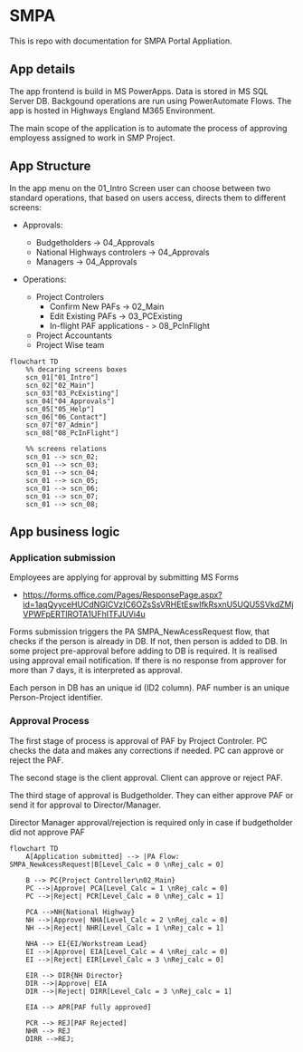 # SMPA
This is repo with documentation for SMPA Portal Appliation.

## App details 
The app frontend is build in MS PowerApps. Data is stored in MS SQL Server DB. 
Backgound operations are run using PowerAutomate Flows. The app  is hosted in Highways England M365 Environment.

The main scope of the application is to automate the process of approving employess assigned to work in SMP Project.  

## App Structure
In the app menu on the 01_Intro Screen user can choose between two standard operations, that based on users access, directs them to different screens:
* Approvals:
    - Budgetholders -> 04_Approvals
    - National Highways controlers -> 04_Approvals
    - Managers -> 04_Approvals
    
* Operations:
    - Project Controlers
        - Confirm New PAFs -> 02_Main
        - Edit Existing PAFs -> 03_PCExisting
        - In-flight PAF applications - > 08_PcInFlight
    - Project Accountants
    - Project Wise team


```mermaid
flowchart TD
    %% decaring screens boxes
    scn_01["01_Intro"]
    scn_02["02_Main"]
    scn_03["03_PcExisting"]
    scn_04["04_Approvals"]
    scn_05["05_Help"]
    scn_06["06_Contact"]
    scn_07["07_Admin"]
    scn_08["08_PcInFlight"]

    %% screens relations
    scn_01 --> scn_02;
    scn_01 --> scn_03;
    scn_01 --> scn_04;
    scn_01 --> scn_05;
    scn_01 --> scn_06;
    scn_01 --> scn_07;
    scn_01 --> scn_08;
```

## App business logic

### Application submission
Employees are applying for approval by submitting MS Forms
- https://forms.office.com/Pages/ResponsePage.aspx?id=1aqQyyceHUCdNGlCVzIC6OZsSsVRHEtEswlfkRsxnU5UQU5SVkdZMjVPWFpERTlROTA1UFhITFJUVi4u

Forms submission triggers the PA SMPA_NewAcessRequest flow, that checks if the person is already in DB. If not, then person is added to DB. In some project pre-approval before adding to DB is required. It is realised using approval email notification. If there is no response from approver for more than 7 days, it is interpreted as approval. 

Each person in DB has an unique id (ID2 column). PAF number is an unique Person-Project identifier. 

### Approval Process

The first stage of process is approval of PAF by Project Controler. PC checks the data and makes any corrections if needed. PC can approve or reject the PAF.

The second stage is the client approval. Client can approve or reject PAF. 

The third stage of approval is Budgetholder. They can either approve PAF or send it for approval to Director/Manager.

Director Manager approval/rejection is required only in case if budgetholder did not approve PAF



```mermaid
flowchart TD
    A[Application submitted] --> |PA Flow: SMPA_NewAcessRequest|B[Level_Calc = 0 \nRej_calc = 0]
    
    B --> PC{Project Controller\n02_Main}
    PC -->|Approve| PCA[Level_Calc = 1 \nRej_calc = 0]
    PC -->|Reject| PCR[Level_Calc = 0 \nRej_calc = 1]
    
    PCA -->NH{National Highway}
    NH -->|Approve| NHA[Level_Calc = 2 \nRej_calc = 0]
    NH -->|Reject| NHR[Level_Calc = 1 \nRej_calc = 1]

    NHA --> EI{EI/Workstream Lead}
    EI -->|Approve| EIA[Level_Calc = 4 \nRej_calc = 0]
    EI -->|Reject| EIR[Level_Calc = 3 \nRej_calc = 0]
    
    EIR --> DIR{NH Director}
    DIR -->|Approve| EIA
    DIR -->|Reject| DIRR[Level_Calc = 3 \nRej_calc = 1] 

    EIA --> APR[PAF fully approved]    

    PCR --> REJ[PAF Rejected]
    NHR --> REJ
    DIRR -->REJ;
```
